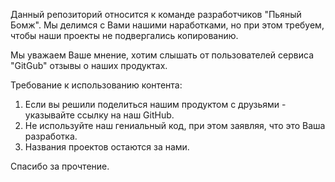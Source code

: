 Данный репозиторий относится к команде разработчиков "Пьяный Бомж". Мы делимся с Вами нашими наработками, но при этом требуем, чтобы наши проекты не подвергались копированию. 

Мы уважаем Ваше мнение, хотим слышать от пользователей сервиса "GitGub" отзывы о наших продуктах. 

Требование к использованию контента:
1. Если вы решили поделиться нашим продуктом с друзьями - указывайте ссылку на наш GitHub.
2. Не используйте наш гениальный код, при этом заявляя, что это Ваша разработка.
3. Названия проектов остаются за нами.

Спасибо за прочтение.

